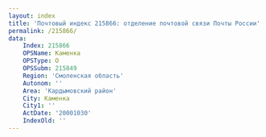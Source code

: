 ```yaml
---
layout: index
title: 'Почтовый индекс 215866: отделение почтовой связи Почты России'
permalink: /215866/
data:
    Index: 215866
    OPSName: Каменка
    OPSType: О
    OPSSubm: 215849
    Region: 'Смоленская область'
    Autonom: ''
    Area: 'Кардымовский район'
    City: Каменка
    City1: ''
    ActDate: '20001030'
    IndexOld: ''
---
```


